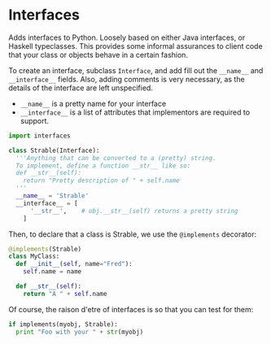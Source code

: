 Interfaces
==========

Adds interfaces to Python. Loosely based on either Java interfaces, or
Haskell typeclasses. This provides some informal assurances to client
code that your class or objects behave in a certain fashion.

To create an interface, subclass `Interface`, and add fill out the
`__name__` and `__interface__` fields. Also, adding comments is very
necessary, as the details of the interface are left unspecified.

- `__name__` is a pretty name for your interface
- `__interface__` is a list of attributes that implementors are required
  to support.

```python
import interfaces

class Strable(Interface):
  '''Anything that can be converted to a (pretty) string.
  To implement, define a function __str__ like so:
  def __str__(self):
    return "Pretty description of " + self.name
  '''
  __name__ = 'Strable'
  __interface__ = [ 
      '__str__',    # obj.__str__(self) returns a pretty string
    ]
```

Then, to declare that a class is Strable, we use the `@implements`
decorator:

```python
@implements(Strable)
class MyClass:
  def __init__(self, name="Fred"):
    self.name = name

  def __str__(self):
    return "A " + self.name
```

Of course, the raison d'etre of interfaces is so that you can test for
them:

```python
if implements(myobj, Strable):
  print "Foo with your " + str(myobj)
```

